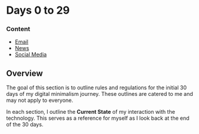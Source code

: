 # Days 0 to 29

### Content

- [Email](./email)
- [News](./news)
- [Social Media](./social_media)

## Overview

The goal of this section is to outline rules and regulations for the initial 30 days of my digital minimalism journey. These outlines are catered to me and may not apply to everyone.

In each section, I outline the **Current State** of my interaction with the technology. This serves as a reference for myself as I look back at the end of the 30 days.
